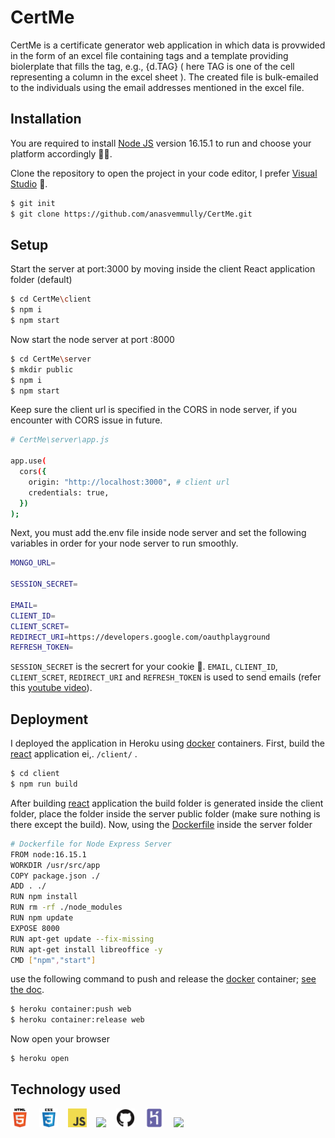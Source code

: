
# CertMe

CertMe is a certificate generator web application in which data is provwided in the form of an excel file containing tags and a template providing biolerplate that fills the tag, e.g., {d.TAG} ( here TAG is one of the cell representing a column in the excel sheet ). The created file is bulk-emailed to the individuals using the email addresses mentioned in the excel file.

## Installation

You are required to install [Node JS]  version 16.15.1 to run and choose your platform accordingly 👍🏼.

Clone the repository to open the project in your code editor, I prefer [Visual Studio] 🤪.
```sh
$ git init
$ git clone https://github.com/anasvemmully/CertMe.git
```

## Setup

Start the server at port:3000 by moving inside the client React application folder (default) 

```sh
$ cd CertMe\client
$ npm i
$ npm start
```

Now start the node server at port :8000

```sh
$ cd CertMe\server
$ mkdir public
$ npm i
$ npm start
```

Keep sure the client url is specified in the CORS in node server, if you encounter with CORS issue in future.

```sh
# CertMe\server\app.js

app.use(
  cors({
    origin: "http://localhost:3000", # client url
    credentials: true,
  })
);
``` 

Next, you must add the.env file inside node server and set the following variables in order for your node server to run smoothly.

```sh
MONGO_URL=
 
SESSION_SECRET=

EMAIL=
CLIENT_ID=
CLIENT_SCRET=
REDIRECT_URI=https://developers.google.com/oauthplayground
REFRESH_TOKEN=
```

`SESSION_SECRET` is the secrert for your cookie 🍪. `EMAIL`, `CLIENT_ID`, `CLIENT_SCRET`, `REDIRECT_URI` and `REFRESH_TOKEN` is used to send emails (refer this [youtube video]).

## Deployment

I deployed the application in Heroku using [docker] containers. First, build the [react] application ei,. `/client/` .

```sh
$ cd client
$ npm run build
```

After building [react] application the build folder is generated inside the client folder, place the folder inside the server public folder (make sure nothing is there except the build). 
Now, using the [Dockerfile] inside the server folder

```sh
# Dockerfile for Node Express Server
FROM node:16.15.1
WORKDIR /usr/src/app
COPY package.json ./
ADD . ./
RUN npm install
RUN rm -rf ./node_modules
RUN npm update
EXPOSE 8000
RUN apt-get update --fix-missing
RUN apt-get install libreoffice -y 
CMD ["npm","start"]
```

use the following command to push and release the [docker] container; [see the doc].

```sh
$ heroku container:push web
$ heroku container:release web
```

Now open your browser

```sh
$ heroku open
```

## Technology used

<code><img height="30" src="https://raw.githubusercontent.com/github/explore/80688e429a7d4ef2fca1e82350fe8e3517d3494d/topics/html/html.png"></code> 
&nbsp;&nbsp;
<code><img height="30" src="https://raw.githubusercontent.com/github/explore/80688e429a7d4ef2fca1e82350fe8e3517d3494d/topics/css/css.png"></code> 
&nbsp;&nbsp;
<code><img height="30" src="https://raw.githubusercontent.com/github/explore/80688e429a7d4ef2fca1e82350fe8e3517d3494d/topics/javascript/javascript.png"></code> 
&nbsp;&nbsp;
<code><img height="30" src="https://cdn.jsdelivr.net/gh/devicons/devicon/icons/vscode/vscode-original.svg"></code>
&nbsp;&nbsp;
<code><img height="30" src="https://github.com/devicons/devicon/blob/v2.15.1/icons/github/github-original.svg"></code>
&nbsp;&nbsp;
<code><img height="30" src="https://github.com/devicons/devicon/blob/v2.15.1/icons/heroku/heroku-plain.svg"></code>
&nbsp;&nbsp;
<code><img height="30" src="https://cdn.jsdelivr.net/gh/devicons/devicon/icons/react/react-original.svg"></code> 




[see the doc]: <https://devcenter.heroku.com/articles/container-registry-and-runtime>
[Dockerfile]: <https://docs.docker.com/engine/reference/builder/>
[react]: <https://reactjs.org/>
[docker]: <https://docs.docker.com/desktop/windows/install/>
[Heroku]: <https://heroku.com>
[youtube video]: <https://www.youtube.com/watch?v=-rcRf7yswfM>
[Node JS]: <https://nodejs.org/en/download/>
[Visual Studio]: <https://code.visualstudio.com/download>
